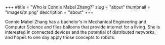 +++
#title = "Who is Connie Mabel Zhang?"
slug = "about"
thumbnail = "images/tn.png"
description = "about"
+++

Connie Mabel Zhang has a bachelor's in Mechanical Engineering and Computer Science and flies balloons that provide internet for a living. She is interested in connected devices and the potential of distributed networks, and hopes to one day apply those concepts to robots.